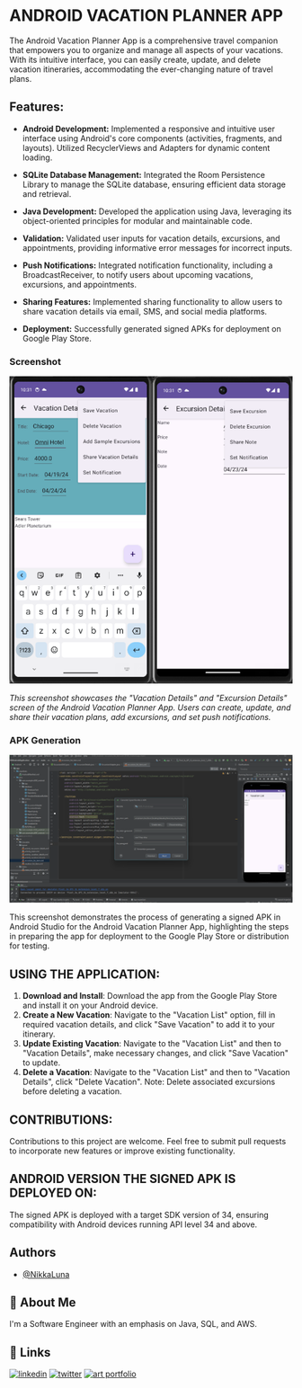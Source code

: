 # ANDROID VACATION PLANNER APP

The Android Vacation Planner App is a comprehensive travel companion that empowers you to organize and manage all aspects of your vacations. With its intuitive interface, you can easily create, update, and delete vacation itineraries, accommodating the ever-changing nature of travel plans. 

## Features:

- **Android Development:** Implemented a responsive and intuitive user interface using Android's core components (activities, fragments, and layouts). Utilized RecyclerViews and Adapters for dynamic content loading.

- **SQLite Database Management:** Integrated the Room Persistence Library to manage the SQLite database, ensuring efficient data storage and retrieval. 

- **Java Development:** Developed the application using Java, leveraging its object-oriented principles for modular and maintainable code. 

- **Validation:** Validated user inputs for vacation details, excursions, and appointments, providing informative error messages for incorrect inputs. 

- **Push Notifications:** Integrated notification functionality, including a BroadcastReceiver, to notify users about upcoming vacations, excursions, and appointments.

- **Sharing Features:** Implemented sharing functionality to allow users to share vacation details via email, SMS, and social media platforms. 

- **Deployment:** Successfully generated signed APKs for deployment on Google Play Store.

### Screenshot

![Vacation Details Screen](https://github.com/NikkaLuna/Android_Vacation_Planner_App/blob/master/VacationExcursionDetails.png)

*This screenshot showcases the "Vacation Details" and "Excursion Details" screen of the Android Vacation Planner App. Users can create, update, and share their vacation plans, add excursions, and set push notifications.*

### APK Generation

![Generate Signed APK](https://github.com/NikkaLuna/Android_Vacation_Planner_App/blob/master/Generate%20APK.png)

This screenshot demonstrates the process of generating a signed APK in Android Studio for the Android Vacation Planner App, highlighting the steps in preparing the app for deployment to the Google Play Store or distribution for testing.


## USING THE APPLICATION:

1. **Download and Install**: Download the app from the Google Play Store and install it on your Android device.
2. **Create a New Vacation**: Navigate to the "Vacation List" option, fill in required vacation details, and click "Save Vacation" to add it to your itinerary.
3. **Update Existing Vacation**: Navigate to the "Vacation List" and then to "Vacation Details", make necessary changes, and click "Save Vacation" to update.
4. **Delete a Vacation**: Navigate to the "Vacation List" and then to "Vacation Details", click "Delete Vacation". Note: Delete associated excursions before deleting a vacation.

## CONTRIBUTIONS:

Contributions to this project are welcome. Feel free to submit pull requests to incorporate new features or improve existing functionality.

## ANDROID VERSION THE SIGNED APK IS DEPLOYED ON:

The signed APK is deployed with a target SDK version of 34, ensuring compatibility with Android devices running API level 34 and above.



## Authors

- [@NikkaLuna](https://github.com/NikkaLuna)


## 🚀 About Me
I'm a Software Engineer with an emphasis on Java, SQL, and AWS.  


## 🔗 Links
[![linkedin](https://img.shields.io/badge/linkedin-0A66C2?style=for-the-badge&logo=linkedin&logoColor=white)](https://www.linkedin.com/in/andrea-hayes-msml/)
[![twitter](https://img.shields.io/badge/twitter-1DA1F2?style=for-the-badge&logo=twitter&logoColor=white)](https://twitter.com/AHayes_Ninja_)
[![art portfolio](https://img.shields.io/badge/my_art-888?style=for-the-badge&logo=ko-fi&logoColor=white)](https://andreachristinehayes.wixsite.com/andreahayesart/)


